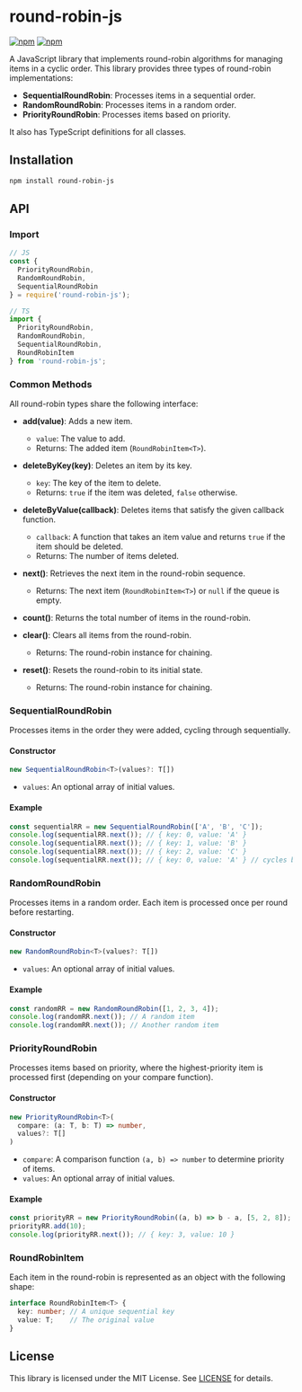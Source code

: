 # round-robin-js

[![npm](https://img.shields.io/npm/v/round-robin-js.svg)](https://www.npmjs.com/package/round-robin-js) [![npm](https://img.shields.io/npm/dm/round-robin-js.svg)](https://www.npmjs.com/package/round-robin-js)

A JavaScript library that implements round-robin algorithms for managing items in a cyclic order. This library provides three types of round-robin implementations:

- **SequentialRoundRobin**: Processes items in a sequential order.
- **RandomRoundRobin**: Processes items in a random order.
- **PriorityRoundRobin**: Processes items based on priority.

It also has TypeScript definitions for all classes.

## Installation

```bash
npm install round-robin-js
```

## API

### Import

```javascript
// JS
const {
  PriorityRoundRobin,
  RandomRoundRobin,
  SequentialRoundRobin
} = require('round-robin-js');

// TS
import {
  PriorityRoundRobin,
  RandomRoundRobin,
  SequentialRoundRobin,
  RoundRobinItem
} from 'round-robin-js';
```

### Common Methods

All round-robin types share the following interface:

- **add(value)**: Adds a new item.
  - `value`: The value to add.
  - Returns: The added item (`RoundRobinItem<T>`).

- **deleteByKey(key)**: Deletes an item by its key.
  - `key`: The key of the item to delete.
  - Returns: `true` if the item was deleted, `false` otherwise.

- **deleteByValue(callback)**: Deletes items that satisfy the given callback function.
  - `callback`: A function that takes an item value and returns `true` if the item should be deleted.
  - Returns: The number of items deleted.

- **next()**: Retrieves the next item in the round-robin sequence.
  - Returns: The next item (`RoundRobinItem<T>`) or `null` if the queue is empty.

- **count()**: Returns the total number of items in the round-robin.

- **clear()**: Clears all items from the round-robin.
  - Returns: The round-robin instance for chaining.

- **reset()**: Resets the round-robin to its initial state.
  - Returns: The round-robin instance for chaining.

### SequentialRoundRobin
Processes items in the order they were added, cycling through sequentially.

#### Constructor
```ts
new SequentialRoundRobin<T>(values?: T[])
```
- `values`: An optional array of initial values.

#### Example
```js
const sequentialRR = new SequentialRoundRobin(['A', 'B', 'C']);
console.log(sequentialRR.next()); // { key: 0, value: 'A' }
console.log(sequentialRR.next()); // { key: 1, value: 'B' }
console.log(sequentialRR.next()); // { key: 2, value: 'C' }
console.log(sequentialRR.next()); // { key: 0, value: 'A' } // cycles back
```

### RandomRoundRobin
Processes items in a random order. Each item is processed once per round before restarting.

#### Constructor
```ts
new RandomRoundRobin<T>(values?: T[])
```
- `values`: An optional array of initial values.

#### Example
```js
const randomRR = new RandomRoundRobin([1, 2, 3, 4]);
console.log(randomRR.next()); // A random item
console.log(randomRR.next()); // Another random item
```

### PriorityRoundRobin
Processes items based on priority, where the highest-priority item is processed first (depending on your compare function).

#### Constructor
```ts
new PriorityRoundRobin<T>(
  compare: (a: T, b: T) => number,
  values?: T[]
)
```
- `compare`: A comparison function `(a, b) => number` to determine priority of items.
- `values`: An optional array of initial values.

#### Example
```js
const priorityRR = new PriorityRoundRobin((a, b) => b - a, [5, 2, 8]);
priorityRR.add(10);
console.log(priorityRR.next()); // { key: 3, value: 10 }
```

### RoundRobinItem

Each item in the round-robin is represented as an object with the following shape:

```ts
interface RoundRobinItem<T> {
  key: number; // A unique sequential key
  value: T;    // The original value
}
```


## License

This library is licensed under the MIT License. See [LICENSE](https://github.com/eyas-ranjous/round-robin-js/blob/main/LICENSE) for details.
